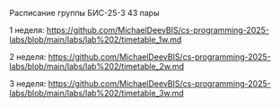 Расписание группы БИС-25-3
43 пары

1 неделя:
https://github.com/MichaelDeevBIS/cs-programming-2025-labs/blob/main/labs/lab%202/timetable_1w.md

2 неделя:
https://github.com/MichaelDeevBIS/cs-programming-2025-labs/blob/main/labs/lab%202/timetable_2w.md

3 неделя:
https://github.com/MichaelDeevBIS/cs-programming-2025-labs/blob/main/labs/lab%202/timetable_3w.md